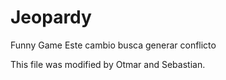 # Jeopardy
Funny Game
Este cambio busca generar conflicto 

This file was modified by Otmar and Sebastian.